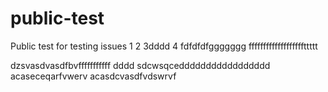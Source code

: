 # public-test
Public test for testing issues
1
2
3dddd
4
fdfdfdfggggggg
fffffffffffffffffffttttt

dzsvasdvasdfbvfffffffffff
dddd
sdcwsqceddddddddddddddddd
acaseceqarfvwerv
acasdcvasdfvdswrvf
